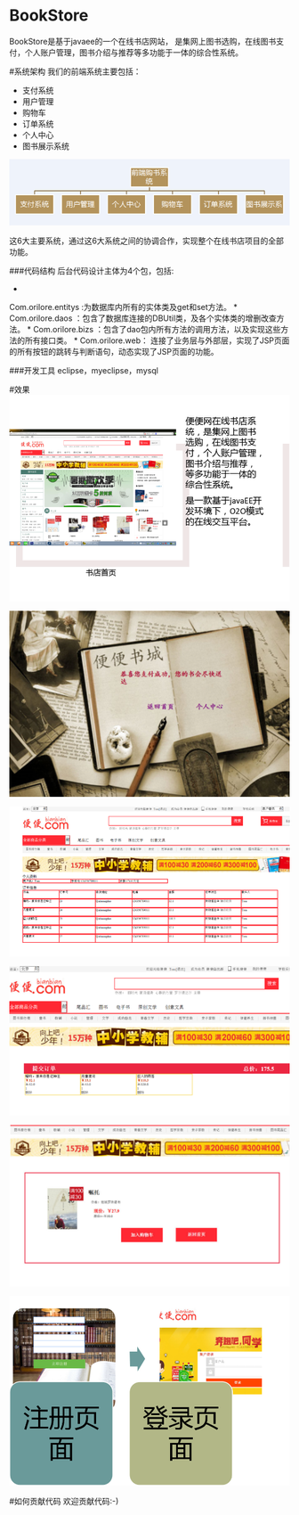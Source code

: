 # BookStore
BookStore是基于javaee的一个在线书店网站，
是集网上图书选购，在线图书支付，个人账户管理，图书介绍与推荐等多功能于一体的综合性系统。

#系统架构
我们的前端系统主要包括：

* 支付系统
* 用户管理
* 购物车
* 订单系统
* 个人中心
* 图书展示系统 

![系统架构](resource/功能.png)

这6大主要系统，通过这6大系统之间的协调合作，实现整个在线书店项目的全部功能。

###代码结构
后台代码设计主体为4个包，包括:

* 
Com.orilore.entitys
:为数据库内所有的实体类及get和set方法。
* 
Com.orilore.daos
：包含了数据库连接的DBUtil类，及各个实体类的增删改查方法。
* 
Com.orilore.bizs
：包含了dao包内所有方法的调用方法，以及实现这些方法的所有接口类。
* 
Com.orilore.web：
连接了业务层与外部层，实现了JSP页面的所有按钮的跳转与判断语句，动态实现了JSP页面的功能。

###开发工具
eclipse，myeclipse，mysql

#效果
![主页](resource/主页.png)

![支付系统](resource/支付.png)

![个人中心](resource/个人中心.png)

![购物车](resource/购物车.png)

![图书展示](resource/图书展示.png)

![用户管理](resource/用户管理.png)

#如何贡献代码
欢迎贡献代码:-)